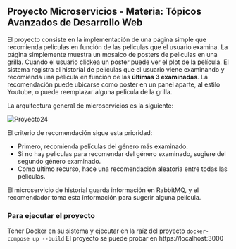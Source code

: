 ## Proyecto Microservicios - Materia: Tópicos Avanzados de Desarrollo Web

El proyecto consiste en la implementación de una página simple que recomienda películas en función de las peliculas que el usuario examina. La página simplemente muestra un mosaico de posters de peliculas en una grilla. Cuando el usuario clickea un poster puede ver el plot de la película. 
El sistema registra el historial de películas que el usuario viene examinando y recomienda una pelicula en función de las **últimas 3 examinadas**. La recomendación puede ubicarse como poster en un panel aparte, al estilo Youtube, o puede reemplazar alguna pelicula de la grilla. 

La arquitectura general de microservicios es la siguiente:

![Proyecto24](https://github.com/user-attachments/assets/85e96d79-80b4-4f4a-9a62-0370a7b6b36d)

El criterio de recomendación sigue esta prioridad:
 * Primero, recomienda películas del género más examinado.
 * Si no hay peliculas para recomendar del género examinado, sugiere del segundo género examinado.
 * Como último recurso, hace una recomendación aleatoria entre todas las películas.

El microservicio de historial guarda información en RabbitMQ, y el recomendador toma esta información para sugerir alguna película.

### Para ejecutar el proyecto

Tener Docker en su sistema y ejecutar en la raíz del proyecto ``` docker-compose up --build ```
El proyecto se puede probar en https://localhost:3000 
